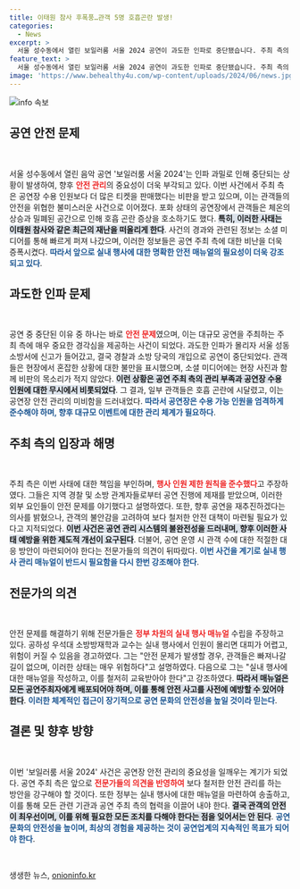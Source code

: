 ```yaml
---
title: 이태원 참사 후폭풍…관객 5명 호흡곤란 발생!
categories:
  - News
excerpt: >
  서울 성수동에서 열린 보일러룸 서울 2024 공연이 과도한 인파로 중단됐습니다. 주최 측의 티켓 판매 과다가 논란을 일으키고 있으며, 안전 문제에 대한 재점검이 필요하다는 목소리가 높아지고 있습니다.
feature_text: >
  서울 성수동에서 열린 보일러룸 서울 2024 공연이 과도한 인파로 중단됐습니다. 주최 측의 티켓 판매 과다가 논란을 일으키고 있으며, 안전 문제에 대한 재점검이 필요하다는 목소리가 높아지고 있습니다.
image: 'https://www.behealthy4u.com/wp-content/uploads/2024/06/news.jpg'
---
```


<p><img src="https://www.behealthy4u.com/wp-content/uploads/2024/06/news.jpg" alt="info 속보" /></p>

<h2 data-ke-size="size26">공연 안전 문제</h2>

<p data-ke-size="size16">&nbsp;</p>

<p>서울 성수동에서 열린 음악 공연 '보일러룸 서울 2024'는 인파 과밀로 인해 중단되는 상황이 발생하여, 향후 <b><span style="color: #ee2323;">안전 관리</span></b>의 중요성이 더욱 부각되고 있다. 이번 사건에서 주최 측은 공연장 수용 인원보다 더 많은 티켓을 판매했다는 비판을 받고 있으며, 이는 관객들의 안전을 위협한 불미스러운 사건으로 이어졌다. 포화 상태의 공연장에서 관객들은 체온의 상승과 밀폐된 공간으로 인해 호흡 곤란 증상을 호소하기도 했다. <b><span style="background-color: #21538527;">특히, 이러한 사태는 이태원 참사와 같은 최근의 재난을 떠올리게 한다</span></b>. 사건의 경과와 관련된 정보는 소셜 미디어를 통해 빠르게 퍼져 나갔으며, 이러한 정보들은 공연 주최 측에 대한 비난을 더욱 증폭시켰다. <b><span style="color: #1a5490;">따라서 앞으로 실내 행사에 대한 명확한 안전 매뉴얼의 필요성이 더욱 강조되고 있다</span></b>.</p>

<h2 data-ke-size="size26">과도한 인파 문제</h2>

<p data-ke-size="size16">&nbsp;</p>

<p>공연 중 중단된 이유 중 하나는 바로 <b><span style="color: #ee2323;">안전 문제</span></b>였으며, 이는 대규모 공연을 주최하는 주최 측에 매우 중요한 경각심을 제공하는 사건이 되었다. 과도한 인파가 몰리자 서울 성동소방서에 신고가 들어갔고, 결국 경찰과 소방 당국의 개입으로 공연이 중단되었다. 관객들은 현장에서 혼잡한 상황에 대한 불만을 표시했으며, 소셜 미디어에는 현장 사진과 함께 비판의 목소리가 적지 않았다. <b><span style="background-color: #21538527;">이런 상황은 공연 주최 측의 관리 부족과 공연장 수용 인원에 대한 무시에서 비롯되었다</span></b>. 그 결과, 일부 관객들은 호흡 곤란에 시달렸고, 이는 공연장 안전 관리의 미비함을 드러내었다. <b><span style="color: #1a5490;">따라서 공연장은 수용 가능 인원을 엄격하게 준수해야 하며, 향후 대규모 이벤트에 대한 관리 체계가 필요하다</span></b>.</p>

<h2 data-ke-size="size26">주최 측의 입장과 해명</h2>

<p data-ke-size="size16">&nbsp;</p>

<p>주최 측은 이번 사태에 대한 책임을 부인하며, <b><span style="color: #ee2323;">행사 인원 제한 원칙을 준수했다</span></b>고 주장하였다. 그들은 지역 경찰 및 소방 관계자들로부터 공연 진행에 제재를 받았으며, 이러한 외부 요인들이 안전 문제를 야기했다고 설명하였다. 또한, 향후 공연을 재추진하겠다는 의사를 밝혔으나, 관객의 불안감을 고려하여 보다 철저한 안전 대책이 마련될 필요가 있다고 지적되었다. <b><span style="background-color: #21538527;">이번 사건은 공연 관리 시스템의 불완전성을 드러내며, 향후 이러한 사태 예방을 위한 제도적 개선이 요구된다</span></b>. 더불어, 공연 운영 시 관객 수에 대한 적절한 대응 방안이 마련되어야 한다는 전문가들의 의견이 뒤따랐다. <b><span style="color: #1a5490;">이번 사건을 계기로 실내 행사 관리 매뉴얼이 반드시 필요함을 다시 한번 강조해야 한다</span></b>.</p>

<h2 data-ke-size="size26">전문가의 의견</h2>

<p data-ke-size="size16">&nbsp;</p>

<p>안전 문제를 해결하기 위해 전문가들은 <b><span style="color: #ee2323;">정부 차원의 실내 행사 매뉴얼</span></b> 수립을 주장하고 있다. 공하성 우석대 소방방재학과 교수는 실내 행사에서 인원이 몰리면 대피가 어렵고, 위험이 커질 수 있음을 경고하였다. 그는 "안전 문제가 발생할 경우, 관객들은 빠져나갈 길이 없으며, 이러한 상태는 매우 위험하다"고 설명하였다. 다음으로 그는 "실내 행사에 대한 매뉴얼을 작성하고, 이를 철저히 교육받아야 한다"고 강조하였다. <b><span style="background-color: #21538527;">따라서 매뉴얼은 모든 공연주최자에게 배포되어야 하며, 이를 통해 안전 사고를 사전에 예방할 수 있어야 한다</span></b>. <b><span style="color: #1a5490;">이러한 체계적인 접근이 장기적으로 공연 문화의 안전성을 높일 것이라 믿는다</span></b>. </p>

<h2 data-ke-size="size26">결론 및 향후 방향</h2>

<p data-ke-size="size16">&nbsp;</p>

<p>이번 '보일러룸 서울 2024' 사건은 공연장 안전 관리의 중요성을 일깨우는 계기가 되었다. 공연 주최 측은 앞으로 <b><span style="color: #ee2323;">전문가들의 의견을 반영하여</span></b> 보다 철저한 안전 관리를 하는 방안을 강구해야 할 것이다. 또한 정부는 실내 행사에 대한 매뉴얼을 마련하여 송출하고, 이를 통해 모든 관련 기관과 공연 주최 측의 협력을 이끌어 내야 한다. <b><span style="background-color: #21538527;">결국 관객의 안전이 최우선이며, 이를 위해 필요한 모든 조치를 다해야 한다는 점을 잊어서는 안 된다</span></b>. <b><span style="color: #1a5490;">공연 문화의 안전성을 높이며, 최상의 경험을 제공하는 것이 공연업계의 지속적인 목표가 되어야 한다</span></b>. </p>

<p data-ke-size="size16">&nbsp;</p>
생생한 뉴스, <a href="https://onioninfo.kr" rel="dofollow">onioninfo.kr</a>


